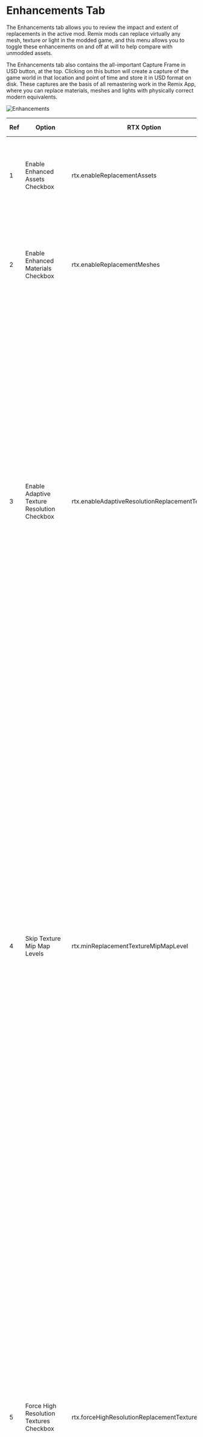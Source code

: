 # Enhancements Tab

The Enhancements tab allows you to review the impact and extent of replacements in the active mod. Remix mods can replace virtually any mesh, texture or light in the modded game, and this menu allows you to toggle these enhancements on and off at will to help compare with unmodded assets.

The Enhancements tab also contains the all-important Capture Frame in USD button, at the top. Clicking on this button will create a capture of the game world in that location and point of time and store it in USD format on disk. These captures are the basis of all remastering work in the Remix App, where you can replace materials, meshes and lights with physically correct modern equivalents.

![Enhancements](../data/images/rtxremix_036.png)

| **Ref** | **Option**                                                                | **RTX Option**                                  | **Default Value** | **Description**                                                                                                                                                                                                                                                                                                                                                                                                                                                                                                                                                                                                                                                                                                                                                           |
|---------|---------------------------------------------------------------------------|-------------------------------------------------|-------------------|---------------------------------------------------------------------------------------------------------------------------------------------------------------------------------------------------------------------------------------------------------------------------------------------------------------------------------------------------------------------------------------------------------------------------------------------------------------------------------------------------------------------------------------------------------------------------------------------------------------------------------------------------------------------------------------------------------------------------------------------------------------------------|
| 1       | Enable Enhanced Assets Checkbox                                           | rtx.enableReplacementAssets                     | Checked           | Globally enables or disables all enhanced asset replacement (materials, meshes, lights) functionality.                                                                                                                                                                                                                                                                                                                                                                                                                                                                                                                                                                                                                                                                    |
| 2       | Enable Enhanced Materials Checkbox                                        | rtx.enableReplacementMeshes                     | Checked           | Enables or disables enhanced mesh replacements.<br><br>Requires replacement assets in general to be enabled to have any effect.                                                                                                                                                                                                                                                                                                                                                                                                                                                                                                                                                                                                                                           |
| 3       | Enable Adaptive Texture Resolution Checkbox                               | rtx.enableAdaptiveResolutionReplacementTextures | Checked           | A flag to enable or disable adaptive resolution replacement textures.<br><br>When enabled, this mode allows replacement textures to load in only up to an adaptive minimum mip level to cut down on memory usage, but only when forced high resolution replacement textures is disabled.<br><br>This should generally always be enabled to ensure Remix does not starve the system of CPU or GPU memory while loading textures.<br><br>Additionally, this setting must be set at startup and changing it will not take effect at runtime.                                                                                                                                                                                                                                 |
| 4       | Skip Texture Mip Map Levels                                               | rtx.minReplacementTextureMipMapLevel            | 0                 | A parameter controlling the minimum replacement texture mipmap level to use, higher values will lower texture quality, 0 for default behavior of effectively not enforcing a minimum.<br><br>This minimum will always be considered as long as force high resolution replacement textures is not enabled, meaning that with or without adaptive resolution replacement textures enabled this setting will always enforce a minimum mipmap restriction.<br><br>Generally this should be changed to reduce the texture quality globally if desired to reduce CPU and GPU memory usage and typically should be controlled by some sort of texture quality setting.<br><br>Additionally, this setting must be set at startup and changing it will not take effect at runtime. |
| 5       | Force High Resolution Textures Checkbox                                   | rtx.forceHighResolutionReplacementTextures      | Unchecked         | A flag to enable or disable forcing high resolution replacement textures.<br><br>When enabled this mode overrides all other methods of mip calculation (adaptive resolution and the minimum mipmap level) and forces it to be 0 to always load in the highest quality of textures.<br><br>This generally should not be used other than for various forms of debugging or visual comparisons as this mode will ignore any constraints on CPU or GPU memory which may starve the system or Remix of memory.<br><br>Additionally, this setting must be set at startup and changing it will not take effect at runtime.                                                                                                                                                       |
| 6       | Enable Enhanced Meshes Checkbox                                           | rtx.enableReplacementMaterials                  | Checked           | Enables or disables enhanced material replacements.<br><br>Requires replacement assets in general to be enabled to have any effect.                                                                                                                                                                                                                                                                                                                                                                                                                                                                                                                                                                                                                                       |
| 7       | Enable Enhanced Lights Checkbox                                           | rtx.enableReplacementLights                     | Checked           | Enables or disables enhanced light replacements.<br><br>Requires replacement assets in general to be enabled to have any effect.                                                                                                                                                                                                                                                                                                                                                                                                                                                                                                                                                                                                                                          |
| 8       | Highlight Legacy Materials (flash red) Checkbox                           |                                                 | Unchecked         |                                                                                                                                                                                                                                                                                                                                                                                                                                                                                                                                                                                                                                                                                                                                                                           |
| 9       | Highlight Legacy Meshes with Shared Vertex Buffers (dull purple) Checkbox |                                                 | Unchecked         |                                                                                                                                                                                                                                                                                                                                                                                                                                                                                                                                                                                                                                                                                                                                                                           |
| 10      | Highlight Replacements with Unstable Anchors (flash red) Checkbox         | rtx.useHighlightUnsafeAnchorMode                | Unchecked         |                                                                                                                                                                                                                                                                                                                                                                                                                                                                                                                                                                                                                                                                                                                                                                           |

***
<sub> Need to leave feedback about the RTX Remix Documentation?  [Click here](https://github.com/NVIDIAGameWorks/rtx-remix/issues/new?assignees=nvdamien&labels=documentation%2Cfeedback%2Ctriage&projects=&template=documentation_feedback.yml&title=%5BDocumentation+feedback%5D%3A+) </sub>
